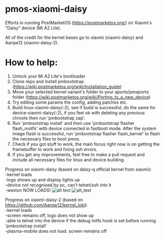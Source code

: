 # pmos-xiaomi-daisy
Efforts in running PostMarketOS (https://postmarketos.org/) on Xiaomi's "Daisy" device (Mi A2 Lite).

All of the credit for the kernel bases go to xiaomi (xiaomi-daisy) and Aarqw12 (xiaomi-daisy-2).

# How to help: 
1) Unlock your Mi A2 Lite's bootloader
2) Clone repo and install pmbootstrap (https://wiki.postmarketos.org/wiki/Installation_guide)
3) Move your selected kernel variant's folder to your aports/pmaports folder (https://wiki.postmarketos.org/wiki/Porting_to_a_new_device)
4) Try editing some params the config, adding patches etc.
5) Build linux-xiaomi-daisy(-2), see if build is successful, do the same for device-xiaomi-daisy(-2), if you feel ok with deleting any previous chroots then run 'pmbootstrap zap'.
6) Run 'pmbootstrap install' and then use 'pmbootstrap flasher flash_rootfs' with device connected in fastboot mode. After the system image flash is successful, run 'pmbootstrap flasher flash_kernel' to flash the necessary files to boot pmos.
7) Check if you got stuff to work, the main focus right now is on getting the framebuffer to work and fixing ssh errors.
8) If you get any improvements, feel free to make a pull request and include all necessary files for linux and device building.

Progress on xiaomi-daisy (based on daisy-q official kernel from xiaomi):<br/>
-kernel loads<br/>
-logo shows up and display lights up<br/>
-device not recognised by pc, can't telnet/ssh into it<br/>
-weston NOW LOADS!
![alt text](https://raw.githubusercontent.com/matthew-5pl/pmos-xiaomi-daisy/master/xiaomi-daisy-preview.jpg)
![alt_text](https://matrix-client.matrix.org/_matrix/media/r0/download/matrix.org/pisdBTqEGTpYCflTlYyejqfu)


Progress on xiaomi-daisy-2 (based on https://github.com/Aarqw12/kernel_loki):<br/>
-kernel loads<br/>
-screen remains off, logo does not show up<br/>
-able to telnet into the device if the debug initfs hook is set before running 'pmbootstrap install'<br/>
-plasma-mobile does not load. screen remains off
